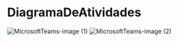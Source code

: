# DiagramaDeAtividades

![MicrosoftTeams-image (1)](https://user-images.githubusercontent.com/57817746/227785062-0ca31eed-9611-42f8-a619-17e66ebbdb5a.png)
![MicrosoftTeams-image (2)](https://user-images.githubusercontent.com/57817746/227785074-55554681-41f5-460d-80f6-ab373b2d95bb.png)
